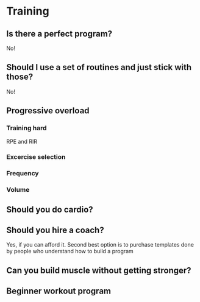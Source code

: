# Training

## Is there a perfect program?

No!

## Should I use a set of routines and just stick with those?

No!

## Progressive overload

### Training hard

RPE and RIR

### Excercise selection

### Frequency

### Volume

## Should you do cardio?

## Should you hire a coach?

Yes, if you can afford it. Second best option is to purchase templates done by people who understand how to build a program

## Can you build muscle without getting stronger?

## Beginner workout program
